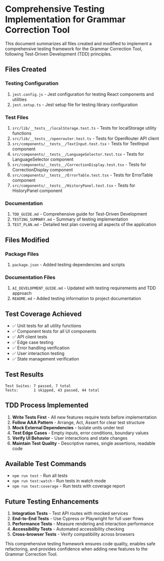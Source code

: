 # Comprehensive Testing Implementation for Grammar Correction Tool

This document summarizes all files created and modified to implement a comprehensive testing framework for the Grammar Correction Tool, following Test-Driven Development (TDD) principles.

## Files Created

### Testing Configuration
1. `jest.config.js` - Jest configuration for testing React components and utilities
2. `jest.setup.ts` - Jest setup file for testing library configuration

### Test Files
1. `src/lib/__tests__/localStorage.test.ts` - Tests for localStorage utility functions
2. `src/lib/__tests__/openrouter.test.ts` - Tests for OpenRouter API client
3. `src/components/__tests__/TextInput.test.tsx` - Tests for TextInput component
4. `src/components/__tests__/LanguageSelector.test.tsx` - Tests for LanguageSelector component
5. `src/components/__tests__/CorrectionDisplay.test.tsx` - Tests for CorrectionDisplay component
6. `src/components/__tests__/ErrorTable.test.tsx` - Tests for ErrorTable component
7. `src/components/__tests__/HistoryPanel.test.tsx` - Tests for HistoryPanel component

### Documentation
1. `TDD_GUIDE.md` - Comprehensive guide for Test-Driven Development
2. `TESTING_SUMMARY.md` - Summary of testing implementation
3. `TEST_PLAN.md` - Detailed test plan covering all aspects of the application

## Files Modified

### Package Files
1. `package.json` - Added testing dependencies and scripts

### Documentation Files
1. `AI_DEVELOPMENT_GUIDE.md` - Updated with testing requirements and TDD approach
2. `README.md` - Added testing information to project documentation

## Test Coverage Achieved

- ✅ Unit tests for all utility functions
- ✅ Component tests for all UI components
- ✅ API client tests
- ✅ Edge case testing
- ✅ Error handling verification
- ✅ User interaction testing
- ✅ State management verification

## Test Results

```
Test Suites: 7 passed, 7 total
Tests:       1 skipped, 43 passed, 44 total
```

## TDD Process Implemented

1. **Write Tests First** - All new features require tests before implementation
2. **Follow AAA Pattern** - Arrange, Act, Assert for clear test structure
3. **Mock External Dependencies** - Isolate units under test
4. **Test Edge Cases** - Empty inputs, error conditions, boundary values
5. **Verify UI Behavior** - User interactions and state changes
6. **Maintain Test Quality** - Descriptive names, single assertions, readable code

## Available Test Commands

- `npm run test` - Run all tests
- `npm run test:watch` - Run tests in watch mode
- `npm run test:coverage` - Run tests with coverage report

## Future Testing Enhancements

1. **Integration Tests** - Test API routes with mocked services
2. **End-to-End Tests** - Use Cypress or Playwright for full user flows
3. **Performance Tests** - Measure rendering and interaction performance
4. **Accessibility Tests** - Automated accessibility checking
5. **Cross-browser Tests** - Verify compatibility across browsers

This comprehensive testing framework ensures code quality, enables safe refactoring, and provides confidence when adding new features to the Grammar Correction Tool.